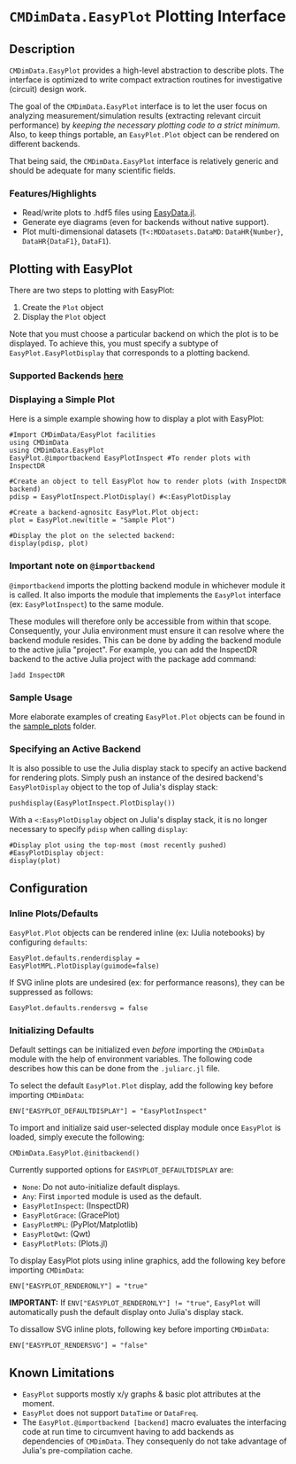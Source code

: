 # `CMDimData.EasyPlot` Plotting Interface

## Description

`CMDimData.EasyPlot` provides a high-level abstraction to describe plots.  The interface is optimized to write compact extraction routines for investigative (circuit) design work.

The goal of the `CMDimData.EasyPlot` interface is to let the user focus on analyzing measurement/simulation results (extracting relevant circuit performance) by *keeping the necessary plotting code to a strict minimum*.  Also, to keep things portable, an `EasyPlot.Plot` object can be rendered on different backends.

That being said, the `CMDimData.EasyPlot` interface is relatively generic and should be adequate for many scientific fields.

### Features/Highlights

 - Read/write plots to .hdf5 files using [EasyData.jl](https://github.com/ma-laforge/EasyData.jl).
 - Generate eye diagrams (even for backends without native support).
 - Plot multi-dimensional datasets (`T<:MDDatasets.DataMD`: `DataHR{Number}`, `DataHR{DataF1}`, `DataF1`).

## Plotting with EasyPlot

There are two steps to plotting with EasyPlot:

 1. Create the `Plot` object
 2. Display the `Plot` object

Note that you must choose a particular backend on which the plot is to be displayed.  To achieve this, you must specify a subtype of `EasyPlot.EasyPlotDisplay` that corresponds to a plotting backend.

### Supported Backends [here](backends.md)

### Displaying a Simple Plot

Here is a simple example showing how to display a plot with EasyPlot:

	#Import CMDimData/EasyPlot facilities
	using CMDimData
	using CMDimData.EasyPlot
	EasyPlot.@importbackend EasyPlotInspect #To render plots with InspectDR

	#Create an object to tell EasyPlot how to render plots (with InspectDR backend)
	pdisp = EasyPlotInspect.PlotDisplay() #<:EasyPlotDisplay

	#Create a backend-agnositc EasyPlot.Plot object:
	plot = EasyPlot.new(title = "Sample Plot")

	#Display the plot on the selected backend:
	display(pdisp, plot)

### Important note on `@importbackend`

`@importbackend` imports the plotting backend module in whichever module it is called.  It also imports the module that implements the `EasyPlot` interface (ex: `EasyPlotInspect`) to the same module.

These modules will therefore only be accessible from within that scope.  Consequently, your Julia environment must ensure it can resolve where the backend module resides.  This can be done by adding the backend module to the active julia "project".  For example, you can add the InspectDR backend to the active Julia project with the package add command:

	]add InspectDR

### Sample Usage

More elaborate examples of creating `EasyPlot.Plot` objects can be found in the [sample_plots](../sample_plots/) folder.

### Specifying an Active Backend

It is also possible to use the Julia display stack to specify an active backend for rendering plots. Simply push an instance of the desired backend's `EasyPlotDisplay` object to the top of Julia's display stack:

	pushdisplay(EasyPlotInspect.PlotDisplay())

With a `<:EasyPlotDisplay` object on Julia's display stack, it is no longer necessary to specify `pdisp` when calling `display`:

	#Display plot using the top-most (most recently pushed)
	#EasyPlotDisplay object:
	display(plot)

## Configuration

### Inline Plots/Defaults

`EasyPlot.Plot` objects can be rendered inline (ex: IJulia notebooks) by configuring `defaults`:

	EasyPlot.defaults.renderdisplay = EasyPlotMPL.PlotDisplay(guimode=false)

If SVG inline plots are undesired (ex: for performance reasons), they can be suppressed as follows:

	EasyPlot.defaults.rendersvg = false

### Initializing Defaults

Default settings can be initialized even *before* importing the `CMDimData` module with the help of environment variables.  The following code describes how this can be done from the `.juliarc.jl` file.

To select the default `EasyPlot.Plot` display, add the following key before importing `CMDimData`:

	ENV["EASYPLOT_DEFAULTDISPLAY"] = "EasyPlotInspect"

To import and initialize said user-selected display module once `EasyPlot` is loaded, simply execute the following:

	CMDimData.EasyPlot.@initbackend()

Currently supported options for `EASYPLOT_DEFAULTDISPLAY` are:
 - `None`: Do not auto-initialize default displays.
 - `Any`: First `import`ed module is used as the default.
 - `EasyPlotInspect`: (InspectDR)
 - `EasyPlotGrace`: (GracePlot)
 - `EasyPlotMPL`: (PyPlot/Matplotlib)
 - `EasyPlotQwt`: (Qwt)
 - `EasyPlotPlots`: (Plots.jl)

To display EasyPlot plots using inline graphics, add the following key before importing `CMDimData`:

	ENV["EASYPLOT_RENDERONLY"] = "true"

**IMPORTANT:** If `ENV["EASYPLOT_RENDERONLY"] != "true"`, `EasyPlot` will automatically push the default display onto Julia's display stack.

To dissallow SVG inline plots, following key before importing `CMDimData`:

	ENV["EASYPLOT_RENDERSVG"] = "false"

## Known Limitations

 - `EasyPlot` supports mostly x/y graphs & basic plot attributes at the moment.
 - `EasyPlot` does not support `DataTime` or `DataFreq`.
 - The `EasyPlot.@importbackend [backend]` macro evaluates the interfacing code at run time to circumvent having to add backends as dependencies of `CMDimData`.  They consequenly do not take advantage of Julia's pre-compilation cache.

